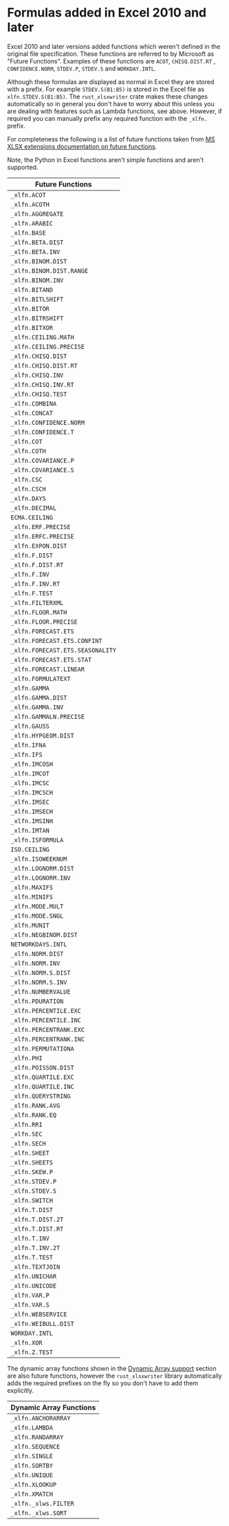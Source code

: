 # Formulas added in Excel 2010 and later

Excel 2010 and later versions added functions which weren't defined in the
original file specification. These functions are referred to by Microsoft as
"Future Functions". Examples of these functions are `ACOT`, `CHISQ.DIST.RT` ,
`CONFIDENCE.NORM`, `STDEV.P`, `STDEV.S` and `WORKDAY.INTL`.

Although these formulas are displayed as normal in Excel they are stored with a
prefix. For example `STDEV.S(B1:B5)` is stored in the Excel file as
`xlfn.STDEV.S(B1:B5)`. The `rust_xlsxwriter` crate makes these changes
automatically so in general you don't have to worry about this unless you are
dealing with features such as Lambda functions, see above. However, if required
you can manually prefix any required function with the `_xlfn.` prefix.

For completeness the following is a list of future functions taken from [MS XLSX
extensions documentation on future functions].

[MS XLSX extensions documentation on future functions]:
    http://msdn.microsoft.com/en-us/library/dd907480%28v=office.12%29.aspx

Note, the Python in Excel functions aren't simple functions and aren't
supported.

[MS XLSX extensions documentation on future functions]: http://msdn.microsoft.com/en-us/library/dd907480%28v=office.12%29.aspx

| Future Functions                 |
| -------------------------------- |
| `_xlfn.ACOT`                     |
| `_xlfn.ACOTH`                    |
| `_xlfn.AGGREGATE`                |
| `_xlfn.ARABIC`                   |
| `_xlfn.BASE`                     |
| `_xlfn.BETA.DIST`                |
| `_xlfn.BETA.INV`                 |
| `_xlfn.BINOM.DIST`               |
| `_xlfn.BINOM.DIST.RANGE`         |
| `_xlfn.BINOM.INV`                |
| `_xlfn.BITAND`                   |
| `_xlfn.BITLSHIFT`                |
| `_xlfn.BITOR`                    |
| `_xlfn.BITRSHIFT`                |
| `_xlfn.BITXOR`                   |
| `_xlfn.CEILING.MATH`             |
| `_xlfn.CEILING.PRECISE`          |
| `_xlfn.CHISQ.DIST`               |
| `_xlfn.CHISQ.DIST.RT`            |
| `_xlfn.CHISQ.INV`                |
| `_xlfn.CHISQ.INV.RT`             |
| `_xlfn.CHISQ.TEST`               |
| `_xlfn.COMBINA`                  |
| `_xlfn.CONCAT`                   |
| `_xlfn.CONFIDENCE.NORM`          |
| `_xlfn.CONFIDENCE.T`             |
| `_xlfn.COT`                      |
| `_xlfn.COTH`                     |
| `_xlfn.COVARIANCE.P`             |
| `_xlfn.COVARIANCE.S`             |
| `_xlfn.CSC`                      |
| `_xlfn.CSCH`                     |
| `_xlfn.DAYS`                     |
| `_xlfn.DECIMAL`                  |
| `ECMA.CEILING`                   |
| `_xlfn.ERF.PRECISE`              |
| `_xlfn.ERFC.PRECISE`             |
| `_xlfn.EXPON.DIST`               |
| `_xlfn.F.DIST`                   |
| `_xlfn.F.DIST.RT`                |
| `_xlfn.F.INV`                    |
| `_xlfn.F.INV.RT`                 |
| `_xlfn.F.TEST`                   |
| `_xlfn.FILTERXML`                |
| `_xlfn.FLOOR.MATH`               |
| `_xlfn.FLOOR.PRECISE`            |
| `_xlfn.FORECAST.ETS`             |
| `_xlfn.FORECAST.ETS.CONFINT`     |
| `_xlfn.FORECAST.ETS.SEASONALITY` |
| `_xlfn.FORECAST.ETS.STAT`        |
| `_xlfn.FORECAST.LINEAR`          |
| `_xlfn.FORMULATEXT`              |
| `_xlfn.GAMMA`                    |
| `_xlfn.GAMMA.DIST`               |
| `_xlfn.GAMMA.INV`                |
| `_xlfn.GAMMALN.PRECISE`          |
| `_xlfn.GAUSS`                    |
| `_xlfn.HYPGEOM.DIST`             |
| `_xlfn.IFNA`                     |
| `_xlfn.IFS`                      |
| `_xlfn.IMCOSH`                   |
| `_xlfn.IMCOT`                    |
| `_xlfn.IMCSC`                    |
| `_xlfn.IMCSCH`                   |
| `_xlfn.IMSEC`                    |
| `_xlfn.IMSECH`                   |
| `_xlfn.IMSINH`                   |
| `_xlfn.IMTAN`                    |
| `_xlfn.ISFORMULA`                |
| `ISO.CEILING`                    |
| `_xlfn.ISOWEEKNUM`               |
| `_xlfn.LOGNORM.DIST`             |
| `_xlfn.LOGNORM.INV`              |
| `_xlfn.MAXIFS`                   |
| `_xlfn.MINIFS`                   |
| `_xlfn.MODE.MULT`                |
| `_xlfn.MODE.SNGL`                |
| `_xlfn.MUNIT`                    |
| `_xlfn.NEGBINOM.DIST`            |
| `NETWORKDAYS.INTL`               |
| `_xlfn.NORM.DIST`                |
| `_xlfn.NORM.INV`                 |
| `_xlfn.NORM.S.DIST`              |
| `_xlfn.NORM.S.INV`               |
| `_xlfn.NUMBERVALUE`              |
| `_xlfn.PDURATION`                |
| `_xlfn.PERCENTILE.EXC`           |
| `_xlfn.PERCENTILE.INC`           |
| `_xlfn.PERCENTRANK.EXC`          |
| `_xlfn.PERCENTRANK.INC`          |
| `_xlfn.PERMUTATIONA`             |
| `_xlfn.PHI`                      |
| `_xlfn.POISSON.DIST`             |
| `_xlfn.QUARTILE.EXC`             |
| `_xlfn.QUARTILE.INC`             |
| `_xlfn.QUERYSTRING`              |
| `_xlfn.RANK.AVG`                 |
| `_xlfn.RANK.EQ`                  |
| `_xlfn.RRI`                      |
| `_xlfn.SEC`                      |
| `_xlfn.SECH`                     |
| `_xlfn.SHEET`                    |
| `_xlfn.SHEETS`                   |
| `_xlfn.SKEW.P`                   |
| `_xlfn.STDEV.P`                  |
| `_xlfn.STDEV.S`                  |
| `_xlfn.SWITCH`                   |
| `_xlfn.T.DIST`                   |
| `_xlfn.T.DIST.2T`                |
| `_xlfn.T.DIST.RT`                |
| `_xlfn.T.INV`                    |
| `_xlfn.T.INV.2T`                 |
| `_xlfn.T.TEST`                   |
| `_xlfn.TEXTJOIN`                 |
| `_xlfn.UNICHAR`                  |
| `_xlfn.UNICODE`                  |
| `_xlfn.VAR.P`                    |
| `_xlfn.VAR.S`                    |
| `_xlfn.WEBSERVICE`               |
| `_xlfn.WEIBULL.DIST`             |
| `WORKDAY.INTL`                   |
| `_xlfn.XOR`                      |
| `_xlfn.Z.TEST`                   |


The dynamic array functions shown in the [Dynamic Array
support](dynamic_arrays.md) section are also future functions, however the
`rust_xlsxwriter` library automatically adds the required prefixes on the fly so
you don't have to add them explicitly.


| Dynamic Array Functions          |
| -------------------------------- |
| `_xlfn.ANCHORARRAY`              |
| `_xlfn.LAMBDA`                   |
| `_xlfn.RANDARRAY`                |
| `_xlfn.SEQUENCE`                 |
| `_xlfn.SINGLE`                   |
| `_xlfn.SORTBY`                   |
| `_xlfn.UNIQUE`                   |
| `_xlfn.XLOOKUP`                  |
| `_xlfn.XMATCH`                   |
| `_xlfn._xlws.FILTER`             |
| `_xlfn._xlws.SORT`               |


